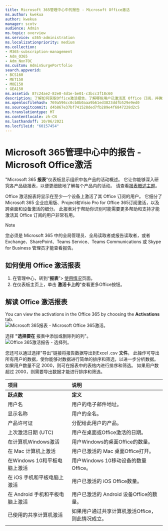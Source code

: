 ```yaml
---
title: Microsoft 365管理中心中的报告 - Microsoft Office激活
ms.author: kwekua
author: kwekua
manager: scotv
audience: Admin
ms.topic: overview
ms.service: o365-administration
ms.localizationpriority: medium
ms.collection:
- M365-subscription-management
- Adm_O365
- Adm_NonTOC
ms.custom: AdminSurgePortfolio
search.appverid:
- BCS160
- MET150
- MOE150
- GEA150
ms.assetid: 87c24ae2-82e0-4d1e-be01-c3bcc3f18c60
description: 了解如何获取Office激活报告，了解哪些用户已激活其 Office 订阅，并确定可能需要其他帮助的用户。
ms.openlocfilehash: 769a596cc0cb8b0aaa9b61ed3823ddfb529e9ed0
ms.sourcegitcommit: d4b867e37bf741528ded7fb289e4f6847228d2c5
ms.translationtype: MT
ms.contentlocale: zh-CN
ms.lasthandoff: 10/06/2021
ms.locfileid: "60157454"
---
```

# <a name="microsoft-365-reports-in-the-admin-center---microsoft-office-activations"></a>Microsoft 365管理中心中的报告 - Microsoft Office激活

"Microsoft 365 **报表**"仪表板显示组织中各产品的活动概述。 它让你能够深入研究各产品级报表，以便更细致地了解每个产品内的活动。 请查看[报表概述主题](activity-reports.md)。
  
Office 激活报表将显示在至少一个设备上激活了其 Office 订阅的用户。 它细分了Microsoft 365 企业应用版、Project和Visio Pro for Office 365订阅激活，以及跨桌面和设备激活的细分。 此报表对于帮助你识别可能需要更多帮助和支持才能激活其 Office 订阅的用户非常有用。
  
> [!NOTE]
> 您必须是 Microsoft 365 中的全局管理员、全局读取者或报告读取者，或者 Exchange、SharePoint、Teams Service、Teams Communications 或 Skype for Business 管理员才能查看报告。  
  
## <a name="how-to-get-to-the-office-activations-report"></a>如何使用 Office 激活报表

1. 在管理中心，转到“**报表**”\> <a href="https://go.microsoft.com/fwlink/p/?linkid=2074756" target="_blank">使用情况</a>页面。 
2. 在仪表板主页上，单击 **激活卡上的**"查看更多Office按钮。
  
## <a name="interpret-the-office-activations-report"></a>解读 Office 激活报表
  
You can view the activations in the Office 365 by choosing the **Activations** tab.<br/>![Microsoft 365报表 - Microsoft Office 365激活。](../../media/e1df82a2-3336-4b38-b66c-b286c44b82ee.png)

选择 **"选择要在** 报表中添加或删除列的列"。  <br/> ![Office 365激活报告 - 选择列。](../../media/d11a0efa-a067-4440-a4f3-71b618a90301.png)

您还可以通过选择"导出"链接将报告数据导出到Excel .csv **文件**。 此操作可导出所有用户的数据，使你能够对数据进行简单的排序和筛选，以进一步分析数据。 如果用户数量不足 2000，则可在报表中的表格内进行排序和筛选。 如果用户数超过 2000，则需要导出数据才能进行排序和筛选。 

|项目|说明|
|:-----|:-----|
|**跃点数**|**定义**|
|用户名  <br/> |用户的电子邮件地址。  <br/> |
|显示名称  <br/> |用户的全名。  <br/> |
|产品许可证  <br/> |分配给此用户的产品。  <br/> |
|上次激活日期 (UTC)   <br/> |用户在桌面或Office激活的日期。  <br/> |
|在计算机Windows激活  <br/> |用户Windows的桌面Office的数量。  <br/> |
|在 Mac 计算机上激活 <br/> |用户已激活的 Mac 桌面Office打开。|
|在Windows 10和平板电脑上激活  <br/> |用户Windows 10移动设备的数量Office。  <br/> |
|在 iOS 手机和平板电脑上激活  <br/> |用户已激活的 iOS Office数量。|
|在 Android 手机和平板电脑上激活  <br/> |用户已激活的 Android 设备Office的数量。  <br/> |
|已使用的共享计算机激活 |如果用户通过共享计算机激活Office，则此情况成立。|
|||
   